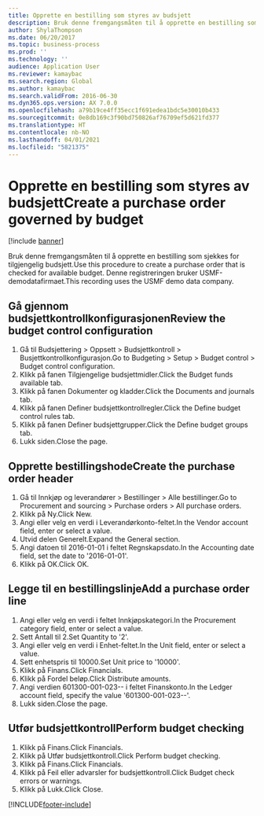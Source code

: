 ```yaml
---
title: Opprette en bestilling som styres av budsjett
description: Bruk denne fremgangsmåten til å opprette en bestilling som sjekkes for tilgjengelig budsjett.
author: ShylaThompson
ms.date: 06/20/2017
ms.topic: business-process
ms.prod: ''
ms.technology: ''
audience: Application User
ms.reviewer: kamaybac
ms.search.region: Global
ms.author: kamaybac
ms.search.validFrom: 2016-06-30
ms.dyn365.ops.version: AX 7.0.0
ms.openlocfilehash: a79b19ce4ff35ecc1f691edea1bdc5e30010b433
ms.sourcegitcommit: 0e8db169c3f90bd750826af76709ef5d621fd377
ms.translationtype: HT
ms.contentlocale: nb-NO
ms.lasthandoff: 04/01/2021
ms.locfileid: "5821375"
---
```

# <a name="create-a-purchase-order-governed-by-budget"></a><span data-ttu-id="1ecbb-103">Opprette en bestilling som styres av budsjett</span><span class="sxs-lookup"><span data-stu-id="1ecbb-103">Create a purchase order governed by budget</span></span>

[!include [banner](../../includes/banner.md)]

<span data-ttu-id="1ecbb-104">Bruk denne fremgangsmåten til å opprette en bestilling som sjekkes for tilgjengelig budsjett.</span><span class="sxs-lookup"><span data-stu-id="1ecbb-104">Use this procedure to create a purchase order that is checked for available budget.</span></span> <span data-ttu-id="1ecbb-105">Denne registreringen bruker USMF-demodatafirmaet.</span><span class="sxs-lookup"><span data-stu-id="1ecbb-105">This recording uses the USMF demo data company.</span></span>


## <a name="review-the-budget-control-configuration"></a><span data-ttu-id="1ecbb-106">Gå gjennom budsjettkontrollkonfigurasjonen</span><span class="sxs-lookup"><span data-stu-id="1ecbb-106">Review the budget control configuration</span></span>
1. <span data-ttu-id="1ecbb-107">Gå til Budsjettering > Oppsett > Budsjettkontroll > Busjettkontrollkonfigurasjon.</span><span class="sxs-lookup"><span data-stu-id="1ecbb-107">Go to Budgeting > Setup > Budget control > Budget control configuration.</span></span>
2. <span data-ttu-id="1ecbb-108">Klikk på fanen Tilgjengelige budsjettmidler.</span><span class="sxs-lookup"><span data-stu-id="1ecbb-108">Click the Budget funds available tab.</span></span>
3. <span data-ttu-id="1ecbb-109">Klikk på fanen Dokumenter og kladder.</span><span class="sxs-lookup"><span data-stu-id="1ecbb-109">Click the Documents and journals tab.</span></span>
4. <span data-ttu-id="1ecbb-110">Klikk på fanen Definer budsjettkontrollregler.</span><span class="sxs-lookup"><span data-stu-id="1ecbb-110">Click the Define budget control rules tab.</span></span>
5. <span data-ttu-id="1ecbb-111">Klikk på fanen Definer budsjettgrupper.</span><span class="sxs-lookup"><span data-stu-id="1ecbb-111">Click the Define budget groups tab.</span></span>
6. <span data-ttu-id="1ecbb-112">Lukk siden.</span><span class="sxs-lookup"><span data-stu-id="1ecbb-112">Close the page.</span></span>

## <a name="create-the-purchase-order-header"></a><span data-ttu-id="1ecbb-113">Opprette bestillingshode</span><span class="sxs-lookup"><span data-stu-id="1ecbb-113">Create the purchase order header</span></span>
1. <span data-ttu-id="1ecbb-114">Gå til Innkjøp og leverandører > Bestillinger > Alle bestillinger.</span><span class="sxs-lookup"><span data-stu-id="1ecbb-114">Go to Procurement and sourcing > Purchase orders > All purchase orders.</span></span>
2. <span data-ttu-id="1ecbb-115">Klikk på Ny.</span><span class="sxs-lookup"><span data-stu-id="1ecbb-115">Click New.</span></span>
3. <span data-ttu-id="1ecbb-116">Angi eller velg en verdi i Leverandørkonto-feltet.</span><span class="sxs-lookup"><span data-stu-id="1ecbb-116">In the Vendor account field, enter or select a value.</span></span>
4. <span data-ttu-id="1ecbb-117">Utvid delen Generelt.</span><span class="sxs-lookup"><span data-stu-id="1ecbb-117">Expand the General section.</span></span>
5. <span data-ttu-id="1ecbb-118">Angi datoen til 2016-01-01 i feltet Regnskapsdato.</span><span class="sxs-lookup"><span data-stu-id="1ecbb-118">In the Accounting date field, set the date to '2016-01-01'.</span></span>
6. <span data-ttu-id="1ecbb-119">Klikk på OK.</span><span class="sxs-lookup"><span data-stu-id="1ecbb-119">Click OK.</span></span>

## <a name="add-a-purchase-order-line"></a><span data-ttu-id="1ecbb-120">Legge til en bestillingslinje</span><span class="sxs-lookup"><span data-stu-id="1ecbb-120">Add a purchase order line</span></span>
1. <span data-ttu-id="1ecbb-121">Angi eller velg en verdi i feltet Innkjøpskategori.</span><span class="sxs-lookup"><span data-stu-id="1ecbb-121">In the Procurement category field, enter or select a value.</span></span>
2. <span data-ttu-id="1ecbb-122">Sett Antall til 2.</span><span class="sxs-lookup"><span data-stu-id="1ecbb-122">Set Quantity to '2'.</span></span>
3. <span data-ttu-id="1ecbb-123">Angi eller velg en verdi i Enhet-feltet.</span><span class="sxs-lookup"><span data-stu-id="1ecbb-123">In the Unit field, enter or select a value.</span></span>
4. <span data-ttu-id="1ecbb-124">Sett enhetspris til 10000.</span><span class="sxs-lookup"><span data-stu-id="1ecbb-124">Set Unit price to '10000'.</span></span>
5. <span data-ttu-id="1ecbb-125">Klikk på Finans.</span><span class="sxs-lookup"><span data-stu-id="1ecbb-125">Click Financials.</span></span>
6. <span data-ttu-id="1ecbb-126">Klikk på Fordel beløp.</span><span class="sxs-lookup"><span data-stu-id="1ecbb-126">Click Distribute amounts.</span></span>
7. <span data-ttu-id="1ecbb-127">Angi verdien 601300-001-023-- i feltet Finanskonto.</span><span class="sxs-lookup"><span data-stu-id="1ecbb-127">In the Ledger account field, specify the value '601300-001-023--'.</span></span>
8. <span data-ttu-id="1ecbb-128">Lukk siden.</span><span class="sxs-lookup"><span data-stu-id="1ecbb-128">Close the page.</span></span>

## <a name="perform-budget-checking"></a><span data-ttu-id="1ecbb-129">Utfør budsjettkontroll</span><span class="sxs-lookup"><span data-stu-id="1ecbb-129">Perform budget checking</span></span>
1. <span data-ttu-id="1ecbb-130">Klikk på Finans.</span><span class="sxs-lookup"><span data-stu-id="1ecbb-130">Click Financials.</span></span>
2. <span data-ttu-id="1ecbb-131">Klikk på Utfør budsjettkontroll.</span><span class="sxs-lookup"><span data-stu-id="1ecbb-131">Click Perform budget checking.</span></span>
3. <span data-ttu-id="1ecbb-132">Klikk på Finans.</span><span class="sxs-lookup"><span data-stu-id="1ecbb-132">Click Financials.</span></span>
4. <span data-ttu-id="1ecbb-133">Klikk på Feil eller advarsler for budsjettkontroll.</span><span class="sxs-lookup"><span data-stu-id="1ecbb-133">Click Budget check errors or warnings.</span></span>
5. <span data-ttu-id="1ecbb-134">Klikk på Lukk.</span><span class="sxs-lookup"><span data-stu-id="1ecbb-134">Click Close.</span></span>



[!INCLUDE[footer-include](../../../includes/footer-banner.md)]